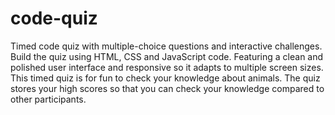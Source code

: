 # code-quiz
Timed code quiz with multiple-choice questions and interactive challenges.  Build the quiz using HTML, CSS and JavaScript code.
Featuring a clean and polished user interface and responsive so it adapts to multiple screen sizes.
This timed quiz is for fun to check your knowledge about animals. The quiz stores your high scores so that you can check your knowledge compared to other participants.

